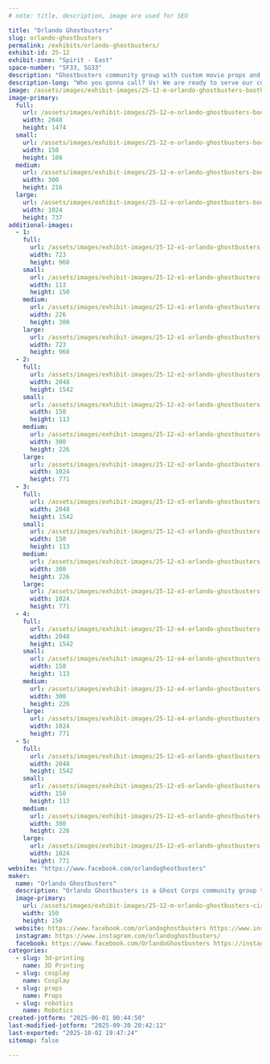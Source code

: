 ```yaml
---
# note: title, description, image are used for SEO

title: "Orlando Ghostbusters"
slug: orlando-ghostbusters
permalink: /exhibits/orlando-ghostbusters/
exhibit-id: 25-12
exhibit-zone: "Spirit - East"
space-number: "SF33, SG33"
description: "Ghostbusters community group with custom movie props and fun photo ops. We are ready to believe you!"
description-long: "Who you gonna call? Us! We are ready to serve our community for all your supernatural elimination needs, and we are ready to show off our favorite tools of the trade. Come see proton packs, remote-controlled trap vehicles, possessed artifacts, and more!"
image: /assets/images/exhibit-images/25-12-e-orlando-ghostbusters-booth-4198-300x216.jpg
image-primary: 
  full:
    url: /assets/images/exhibit-images/25-12-e-orlando-ghostbusters-booth-4198-full.jpg
    width: 2048
    height: 1474
  small:
    url: /assets/images/exhibit-images/25-12-e-orlando-ghostbusters-booth-4198-150x108.jpg
    width: 150
    height: 108
  medium:
    url: /assets/images/exhibit-images/25-12-e-orlando-ghostbusters-booth-4198-300x216.jpg
    width: 300
    height: 216
  large:
    url: /assets/images/exhibit-images/25-12-e-orlando-ghostbusters-booth-4198-1024x737.jpg
    width: 1024
    height: 737
additional-images: 
  - 1:
    full:
      url: /assets/images/exhibit-images/25-12-e1-orlando-ghostbusters-rtvs-full.jpg
      width: 723
      height: 960
    small:
      url: /assets/images/exhibit-images/25-12-e1-orlando-ghostbusters-rtvs-113x150.jpg
      width: 113
      height: 150
    medium:
      url: /assets/images/exhibit-images/25-12-e1-orlando-ghostbusters-rtvs-226x300.jpg
      width: 226
      height: 300
    large:
      url: /assets/images/exhibit-images/25-12-e1-orlando-ghostbusters-rtvs-723x960.jpg
      width: 723
      height: 960
  - 2:
    full:
      url: /assets/images/exhibit-images/25-12-e2-orlando-ghostbusters-table-full.jpg
      width: 2048
      height: 1542
    small:
      url: /assets/images/exhibit-images/25-12-e2-orlando-ghostbusters-table-150x113.jpg
      width: 150
      height: 113
    medium:
      url: /assets/images/exhibit-images/25-12-e2-orlando-ghostbusters-table-300x226.jpg
      width: 300
      height: 226
    large:
      url: /assets/images/exhibit-images/25-12-e2-orlando-ghostbusters-table-1024x771.jpg
      width: 1024
      height: 771
  - 3:
    full:
      url: /assets/images/exhibit-images/25-12-e3-orlando-ghostbusters-table2-full.jpg
      width: 2048
      height: 1542
    small:
      url: /assets/images/exhibit-images/25-12-e3-orlando-ghostbusters-table2-150x113.jpg
      width: 150
      height: 113
    medium:
      url: /assets/images/exhibit-images/25-12-e3-orlando-ghostbusters-table2-300x226.jpg
      width: 300
      height: 226
    large:
      url: /assets/images/exhibit-images/25-12-e3-orlando-ghostbusters-table2-1024x771.jpg
      width: 1024
      height: 771
  - 4:
    full:
      url: /assets/images/exhibit-images/25-12-e4-orlando-ghostbusters-table3-full.jpg
      width: 2048
      height: 1542
    small:
      url: /assets/images/exhibit-images/25-12-e4-orlando-ghostbusters-table3-150x113.jpg
      width: 150
      height: 113
    medium:
      url: /assets/images/exhibit-images/25-12-e4-orlando-ghostbusters-table3-300x226.jpg
      width: 300
      height: 226
    large:
      url: /assets/images/exhibit-images/25-12-e4-orlando-ghostbusters-table3-1024x771.jpg
      width: 1024
      height: 771
  - 5:
    full:
      url: /assets/images/exhibit-images/25-12-e5-orlando-ghostbusters-withmakenna-5485-full.jpg
      width: 2048
      height: 1542
    small:
      url: /assets/images/exhibit-images/25-12-e5-orlando-ghostbusters-withmakenna-5485-150x113.jpg
      width: 150
      height: 113
    medium:
      url: /assets/images/exhibit-images/25-12-e5-orlando-ghostbusters-withmakenna-5485-300x226.jpg
      width: 300
      height: 226
    large:
      url: /assets/images/exhibit-images/25-12-e5-orlando-ghostbusters-withmakenna-5485-1024x771.jpg
      width: 1024
      height: 771
website: "https://www.facebook.com/orlandoghostbusters"
maker: 
  name: "Orlando Ghostbusters"
  description: "Orlando Ghostbusters is a Ghost Corps community group that builds our own movie props, dresses up in uniform, and raises money for charity. To an event we bring along custom built props such as proton packs with lights, sound, and smoke, remote-controlled ghost traps, possessed Roombas, dancing toasters, and more. We raise money for the Starlight Foundation, who brings themed hospital gowns and toys to kids in the hospital."
  image-primary:
    url: /assets/images/exhibit-images/25-12-m-orlando-ghostbusters-circlelogo-150x150.jpg
    width: 150
    height: 150
  website: https://www.facebook.com/orlandoghostbusters https://www.instagram.com/orlandoghostbusters/ https://www.facebook.com/orlandoghostbusters
  instagram: https://www.instagram.com/orlandoghostbusters/
  facebook: https://www.facebook.com/OrlandoGhostbusters https://instagram.com/orlandoghostbusters/ https:///OrlandoGhostbusters
categories: 
  - slug: 3d-printing
    name: 3D Printing
  - slug: cosplay
    name: Cosplay
  - slug: props
    name: Props
  - slug: robotics
    name: Robotics
created-jotform: "2025-06-01 00:44:50"
last-modified-jotform: "2025-09-30 20:42:12"
last-exported: "2025-10-02 19:47:24"
sitemap: false

---
```

